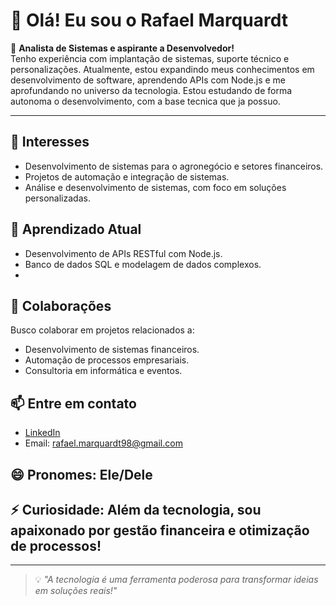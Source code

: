 # 👋 Olá! Eu sou o Rafael Marquardt 

🚀 **Analista de Sistemas e aspirante a Desenvolvedor!**  
Tenho experiência com implantação de sistemas, suporte técnico e personalizações. Atualmente, estou expandindo meus conhecimentos em desenvolvimento de software, aprendendo APIs com Node.js e me aprofundando no universo da tecnologia.
Estou estudando de forma autonoma o desenvolvimento, com a base tecnica que ja possuo.

---

## 👀 **Interesses**
- Desenvolvimento de sistemas para o agronegócio e setores financeiros.
- Projetos de automação e integração de sistemas.
- Análise e desenvolvimento de sistemas, com foco em soluções personalizadas.

## 🌱 **Aprendizado Atual**
- Desenvolvimento de APIs RESTful com Node.js.
- Banco de dados SQL e modelagem de dados complexos.
- 

## 💼 **Colaborações**
Busco colaborar em projetos relacionados a:  
- Desenvolvimento de sistemas financeiros.
- Automação de processos empresariais.
- Consultoria em informática e eventos.

## 📫 **Entre em contato**
- [LinkedIn](https://www.linkedin.com/in/rafaelmarquardt98)  
- Email: rafael.marquardt98@gmail.com  

## 😄 **Pronomes:** Ele/Dele  
## ⚡ **Curiosidade:** Além da tecnologia, sou apaixonado por gestão financeira e otimização de processos!  

---

> 💡 *"A tecnologia é uma ferramenta poderosa para transformar ideias em soluções reais!"*


